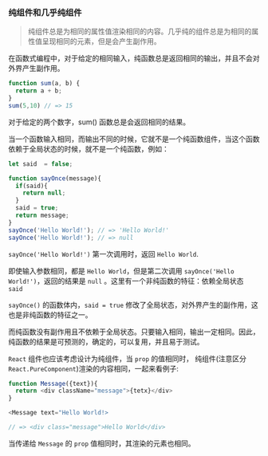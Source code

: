 ### 纯组件和几乎纯组件

> 纯组件总是为相同的属性值渲染相同的内容。几乎纯的组件总是为相同的属性值呈现相同的元素，但是会产生副作用。

在函数式编程中，对于给定的相同输入，纯函数总是返回相同的输出，并且不会对外界产生副作用。

```js
function sum(a, b) {
  return a + b;
}
sum(5,10) // => 15
```

对于给定的两个数字，sum() 函数总是会返回相同的结果。

当一个函数输入相同，而输出不同的时候，它就不是一个纯函数组件，当这个函数依赖于全局状态的时候，就不是一个纯函数，例如：

```js
let said  = false;

function sayOnce(message){
  if(said){
    return null;
  }
  said = true;
  return message;
}
sayOnce('Hello World!'); // => 'Hello World!'
sayOnce('Hello World!'); // => null
```

`sayOnce('Hello World!')` 第一次调用时，返回 `Hello World`.

即使输入参数相同，都是 `Hello World`，但是第二次调用 `sayOnce('Hello World!')`，返回的结果是 `null` 。这里有一个非纯函数的特征：依赖全局状态 `said`

`sayOnce()` 的函数体内，`said = true` 修改了全局状态，对外界产生的副作用，这也是非纯函数的特征之一。

而纯函数没有副作用且不依赖于全局状态。只要输入相同，输出一定相同。因此，纯函数的结果是可预测的，确定的，可以复用，并且易于测试。

`React` 组件也应该考虑设计为纯组件，当 `prop` 的值相同时， 纯组件(注意区分`React.PureComponent`)渲染的内容相同，一起来看例子:

```js
function Message({text}){
  return <div className="message">{tetx}</div>
}

<Message text="Hello World!>

// => <div class="message">Hello World</div>
```

当传递给 `Message` 的 `prop` 值相同时，其渲染的元素也相同。

